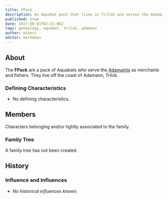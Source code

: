 ```yaml
---
title: FPack
description: An Aquabat pack that lives in Trilok and serves the Adamaints.
published: true
date: 2017-08-01T02:21:06Z
tags: genealogy, aquabat, trilok, adamann
author: mikori
editor: markdown
---
```


## About

The **FPack** are a pack of Aquabats who serve the [Adamaints](/genealogy/adamaint "wikilink") as merchants and fishers. They live off the coast of Adamann, Trilok.

### Defining Characteristics

- No defining characteristics.

## Members

Characters belonging and/or tightly associated to the family.

### Family Tree

A family tree has not been created.

## History

### Influence and Influences

- *No historical influences known.*